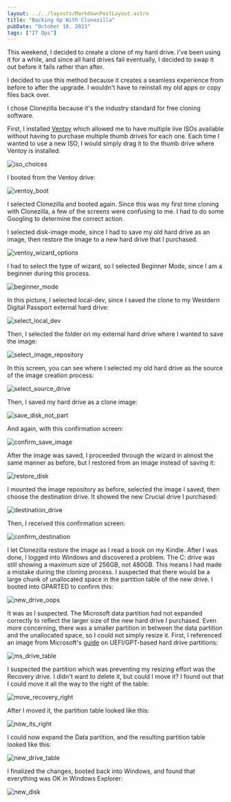 ```yaml
---
layout: ../../layouts/MarkdownPostLayout.astro
title: "Backing Up With Clonezilla"
pubDate: "October 10, 2023"
tags: ["IT Ops"]
---
```


This weekend, I decided to create a clone of my hard drive.  I've been using it for a while, and since all hard drives fail eventually, I decided to swap it out before it fails rather than after.

I decided to use this method because it creates a seamless experience from before to after the upgrade. I wouldn't have to reinstall my old apps or copy files back over.  

I chose Clonezilla because it's the industry standard for free cloning software.

First, I installed [Ventoy](https://www.ventoy.net/en/index.html) which allowed me to have multiple live ISOs available without having to purchase multiple thumb drives for each one.  Each time I wanted to use a new ISO, I would simply drag it to the thumb drive where Ventoy is installed:

![iso_choices](../../assets/images/post-3/config_ventoy_drive.png)

I booted from the Ventoy drive:

![ventoy_boot](../../assets/images/post-3/select_ventoy.jpg)

I selected Clonezilla and booted again.  Since this was my first time cloning with Clonezilla, a few of the screens were confusing to me.  I had to do some Googling to determine the correct action.

I selected disk-image mode, since I had to save my old hard drive as an image, then restore the image to a new hard drive that I purchased.

![ventoy_wizard_options](../../assets/images/post-3/clonezilla_select_disk-image.jpg)

I had to select the type of wizard, so I selected Beginner Mode, since I am a beginner during this process.  

![beginner_mode](../../assets/images/post-3/select_beginner_mode.jpg)

In this picture, I selected local-dev, since I saved the clone to my Westdern Digital Passport external hard drive:

![select_local_dev](../../assets/images/post-3/choose_local_dev.jpg)

Then, I selected the folder on my external hard drive where I wanted to save the image:

![select_image_repository](../../assets/images/post-3/select_image_repository.jpg)

In this screen, you can see where I selected my old hard drive as the source of the image creation process:

![select_source_drive](../../assets/images/post-3/select_source_disk.jpg)

Then, I saved my hard drive as a clone image:

![save_disk_not_part](../../assets/images/post-3/savedisk_notpart.jpg)

And again, with this confirmation screen:

![confirm_save_image](../../assets/images/post-3/confirm_save_image.jpg)

After the image was saved, I proceeded through the wizard in almost the same manner as before, but I restored from an image instead of saving it:

![restore_disk](../../assets/images/post-3/restore_disk.jpg)

I mounted the image repository as before, selected the image I saved, then choose the destination drive.  It showed the new Crucial drive I purchased:

![destination_drive](../../assets/images/post-3/choose_destination_disk.jpg)

Then, I received this confirmation screen:

![confirm_destination](../../assets/images/post-3/confirm_destinaton.jpg)

I let Clonezilla restore the image as I read a book on my Kindle.  After I was done, I logged into Windows and discovered a problem.  The C: drive was still showing a maximum size of 256GB, not 480GB.  This means I had made a mistake during the cloning process.  I suspected that there would be a large chunk of unallocated space in the partition table of the new drive.  I booted into GPARTED to confirm this:

![new_drive_oops](../../assets/images/post-3/new_drive_oops.jpg)

It was as I suspected.  The Microsoft data partition had not expanded correctly to reflect the larger size of the new hard drive I purchased.  Even more concerning, there was a smaller partition in between the data partition and the unallocated space, so I could not simply resize it.  First, I referenced an image from Microsoft's [guide](https://learn.microsoft.com/en-us/windows-hardware/manufacture/desktop/configure-uefigpt-based-hard-drive-partitions?view=windows-11) on UEFI/GPT-based hard drive partitions: 

![ms_drive_table](../../assets/images/post-3/windows_partitions.png)

I suspected the partition which was preventing my resizing effort was the Recovery drive.  I didn't want to delete it, but could I move it?  I found out that I could move it all the way to the right of the table:

![move_recovery_right](../../assets/images/post-3/move_4_to_right.jpg)

After I moved it, the partition table looked like this:

![now_its_right](../../assets/images/post-3/now_its_right.jpg)

I could now expand the Data partition, and the resulting partition table looked like this:

![new_drive_table](../../assets/images/post-3/new_drive_table.jpg)

I finalized the changes, booted back into Windows, and found that everything was OK in Windows Explorer:

![new_disk](../../assets/images/post-3/new_disk.png)









